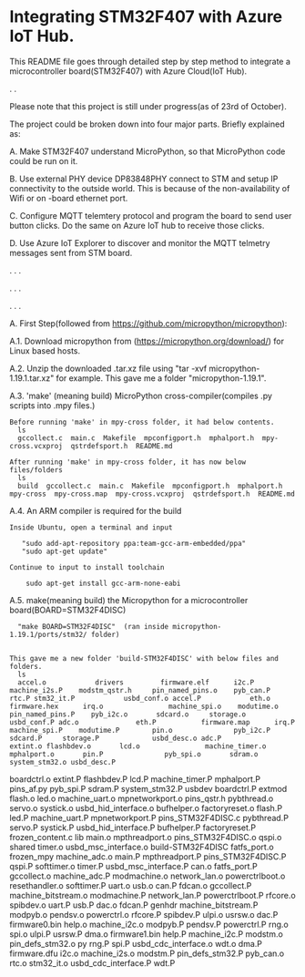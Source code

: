 # Integrating STM32F407 with Azure IoT Hub.
This README file goes through detailed step by step method to integrate a microcontroller board(STM32F407) with Azure Cloud(IoT Hub).

.
.


Please note that this project is still under progress(as of 23rd of October).

The project could be broken down into four major parts. Briefly explained as:

A. Make STM32F407 understand MicroPython, so that MicroPython code could be run on it.
 
B. Use external PHY device DP83848PHY connect to STM and setup IP connectivity to the outside world. This is because of the non-availability of Wifi or on -board ethernet port.

C. Configure MQTT telemtery protocol and program the board to send user button clicks. Do the same on Azure IoT hub to receive those clicks.

D. Use Azure IoT Explorer to discover and monitor the MQTT telmetry messages sent from STM board.

.
.
.

.
.
.

.
.
.


A. First Step(followed from https://github.com/micropython/micropython): 

A.1. Download micropython from (https://micropython.org/download/) for Linux based hosts.

A.2. Unzip the downloaded .tar.xz file using "tar -xvf micropython-1.19.1.tar.xz" for example. This gave me a folder "micropython-1.19.1".

A.3. 'make' (meaning build) MicroPython cross-compiler(compiles .py scripts into .mpy files.)

    Before running 'make' in mpy-cross folder, it had below contents.
      ls
      gccollect.c  main.c  Makefile  mpconfigport.h  mphalport.h  mpy-cross.vcxproj  qstrdefsport.h  README.md
      
    After running 'make' in mpy-cross folder, it has now below files/folders
      ls
      build  gccollect.c  main.c  Makefile  mpconfigport.h  mphalport.h  mpy-cross  mpy-cross.map  mpy-cross.vcxproj  qstrdefsport.h  README.md
      
A.4. An ARM compiler is required for the build

    Inside Ubuntu, open a terminal and input
    
       "sudo add-apt-repository ppa:team-gcc-arm-embedded/ppa"
       "sudo apt-get update"
       
    Continue to input to install toolchain
    
        sudo apt-get install gcc-arm-none-eabi
        
A.5.  make(meaning build) the  Micropython for a microcontroller board(BOARD=STM32F4DISC)

      "make BOARD=STM32F4DISC"  (ran inside micropython-1.19.1/ports/stm32/ folder)
    
    
    This gave me a new folder 'build-STM32F4DISC' with below files and folders.
      ls
      accel.o            drivers         firmware.elf      i2c.P                machine_i2s.P    modstm_qstr.h     pin_named_pins.o    pyb_can.P      rtc.P stm32_it.P            usbd_conf.o accel.P            eth.o           firmware.hex      irq.o                machine_spi.o    modutime.o pin_named_pins.P    pyb_i2c.o       sdcard.o     storage.o             usbd_conf.P adc.o              eth.P           firmware.map      irq.P                machine_spi.P    modutime.P        pin.o               pyb_i2c.P       sdcard.P     storage.P             usbd_desc.o adc.P              extint.o flashbdev.o       lcd.o                machine_timer.o  mphalport.o       pin.P               pyb_spi.o       sdram.o      system_stm32.o usbd_desc.P
boardctrl.o        extint.P        flashbdev.P       lcd.P                machine_timer.P  mphalport.P       pins_af.py          pyb_spi.P       sdram.P      system_stm32.P        usbdev
boardctrl.P        extmod          flash.o           led.o                machine_uart.o   mpnetworkport.o   pins_qstr.h         pybthread.o     servo.o      systick.o             usbd_hid_interface.o
bufhelper.o        factoryreset.o  flash.P           led.P                machine_uart.P   mpnetworkport.P   pins_STM32F4DISC.c  pybthread.P     servo.P      systick.P             usbd_hid_interface.P
bufhelper.P        factoryreset.P  frozen_content.c  lib                  main.o           mpthreadport.o    pins_STM32F4DISC.o  qspi.o          shared       timer.o               usbd_msc_interface.o
build-STM32F4DISC  fatfs_port.o    frozen_mpy        machine_adc.o        main.P           mpthreadport.P    pins_STM32F4DISC.P  qspi.P          softtimer.o  timer.P               usbd_msc_interface.P
can.o              fatfs_port.P    gccollect.o       machine_adc.P        modmachine.o     network_lan.o     powerctrlboot.o     resethandler.o  softtimer.P  uart.o                usb.o
can.P              fdcan.o         gccollect.P       machine_bitstream.o  modmachine.P     network_lan.P     powerctrlboot.P     rfcore.o        spibdev.o    uart.P                usb.P
dac.o              fdcan.P         genhdr            machine_bitstream.P  modpyb.o         pendsv.o          powerctrl.o         rfcore.P        spibdev.P    ulpi.o                usrsw.o
dac.P              firmware0.bin   help.o            machine_i2c.o        modpyb.P         pendsv.P          powerctrl.P         rng.o           spi.o        ulpi.P                usrsw.P
dma.o              firmware1.bin   help.P            machine_i2c.P        modstm.o         pin_defs_stm32.o  py                  rng.P           spi.P        usbd_cdc_interface.o  wdt.o
dma.P              firmware.dfu    i2c.o             machine_i2s.o        modstm.P         pin_defs_stm32.P  pyb_can.o           rtc.o           stm32_it.o   usbd_cdc_interface.P  wdt.P



